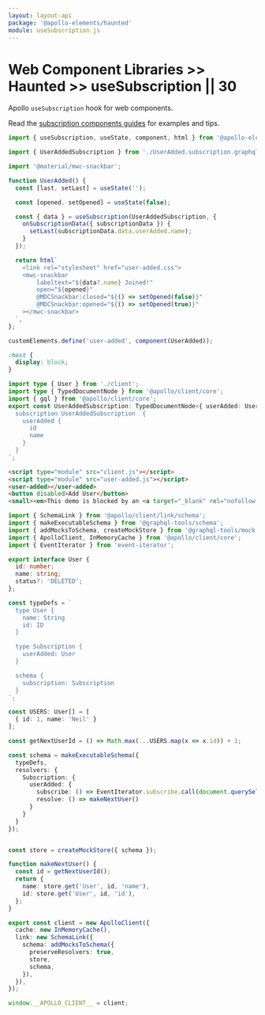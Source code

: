 ```yaml
---
layout: layout-api
package: '@apollo-elements/haunted'
module: useSubscription.js
---
```

<!-- ----------------------------------------------------------------------------------------
     Welcome! This file includes automatically generated API documentation.
     To edit the docs that appear within, find the original source file under `packages/*`,
     corresponding to the package name and module in this YAML front-matter block.
     Thank you for your interest in Apollo Elements 😁
------------------------------------------------------------------------------------------ -->

# Web Component Libraries >> Haunted >> useSubscription || 30

Apollo `useSubscription` hook for web components.

Read the [subscription components guides](/guides/usage/subscriptions/) for examples and tips.

```ts playground subscription-factory user-added.ts
import { useSubscription, useState, component, html } from '@apollo-elements/hybrids';

import { UserAddedSubscription } from './UserAdded.subscription.graphql.js';

import '@material/mwc-snackbar';

function UserAdded() {
  const [last, setLast] = useState('');

  const [opened, setOpened] = useState(false);

  const { data } = useSubscription(UserAddedSubscription, {
    onSubscriptionData({ subscriptionData }) {
      setLast(subscriptionData.data.userAdded.name);
    }
  });

  return html`
    <link rel="stylesheet" href="user-added.css">
    <mwc-snackbar
        labeltext="${data?.name} Joined!"
        open="${opened}"
        @MDCSnackbar:closed="${() => setOpened(false)}"
        @MDCSnackbar:opened="${() => setOpened(true)}"
    ></mwc-snackbar>
  `,
};

customElements.define('user-added', component(UserAdded));
```

```css playground-file subscription-factory user-added.css
:host {
  display: block;
}
```

```ts playground-file subscription-factory UserAdded.subscription.graphql.ts
import type { User } from './client';
import type { TypedDocumentNode } from '@apollo/client/core';
import { gql } from '@apollo/client/core';
export const UserAddedSubscription: TypedDocumentNode<{ userAdded: User }> =  gql`
  subscription UserAddedSubscription  {
    userAdded {
      id
      name
    }
  }
`;
```

```html playground-file subscription-factory index.html
<script type="module" src="client.js"></script>
<script type="module" src="user-added.js"></script>
<user-added></user-added>
<button disabled>Add User</button>
<small><em>This demo is blocked by an <a target="_blank" rel="nofollow noreferer" href="https://github.com/apollographql/apollo-feature-requests/issues/299">issue in <code>SchemaLink</code></a>.</small>
```

```ts playground-file subscription-factory client.ts
import { SchemaLink } from '@apollo/client/link/schema';
import { makeExecutableSchema } from '@graphql-tools/schema';
import { addMocksToSchema, createMockStore } from '@graphql-tools/mock';
import { ApolloClient, InMemoryCache } from '@apollo/client/core';
import { EventIterator } from 'event-iterator';

export interface User {
  id: number;
  name: string;
  status?: 'DELETED';
};

const typeDefs = `
  type User {
    name: String
    id: ID
  }

  type Subscription {
    userAdded: User
  }

  schema {
    subscription: Subscription
  }
`;

const USERS: User[] = [
  { id: 1, name: 'Neil' }
];

const getNextUserId = () => Math.max(...USERS.map(x => x.id)) + 1;

const schema = makeExecutableSchema({
  typeDefs,
  resolvers: {
    Subscription: {
      userAdded: {
        subscribe: () => EventIterator.subscribe.call(document.querySelector('button'), 'click'),
        resolve: () => makeNextUser()
      }
    }
  }
});


const store = createMockStore({ schema });

function makeNextUser() {
  const id = getNextUserId();
  return {
    name: store.get('User', id, 'name'),
    id: store.get('User', id, 'id'),
  };
}

export const client = new ApolloClient({
  cache: new InMemoryCache(),
  link: new SchemaLink({
    schema: addMocksToSchema({
      preserveResolvers: true,
      store,
      schema,
    }),
  }),
});

window.__APOLLO_CLIENT__ = client;
```
